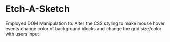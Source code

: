 # Etch-A-Sketch
Employed DOM Manipulation to: Alter the CSS styling to make mouse hover events change
color of background blocks and change the grid size/color with users input
